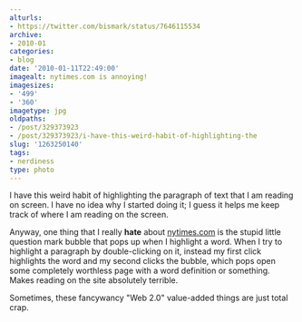 ```yaml
---
alturls:
- https://twitter.com/bismark/status/7646115534
archive:
- 2010-01
categories:
- blog
date: '2010-01-11T22:49:00'
imagealt: nytimes.com is annoying!
imagesizes:
- '499'
- '360'
imagetype: jpg
oldpaths:
- /post/329373923
- /post/329373923/i-have-this-weird-habit-of-highlighting-the
slug: '1263250140'
tags:
- nerdiness
type: photo
---
```


I have this weird habit of highlighting the paragraph of text that I am
reading on screen.  I have no idea why I started doing it; I guess it
helps me keep track of where I am reading on the screen.

Anyway, one thing that I really **hate** about [nytimes.com][1] is the
stupid little question mark bubble that pops up when I highlight a word.
When I try to highlight a paragraph by double-clicking on it, instead my
first click highlights the word and my second clicks the bubble, which
pops open some completely worthless page with a word definition or
something.  Makes reading on the site absolutely terrible.

Sometimes, these fancywancy "Web 2.0" value-added things are just total
crap.

[1]: http://www.nytimes.com/
